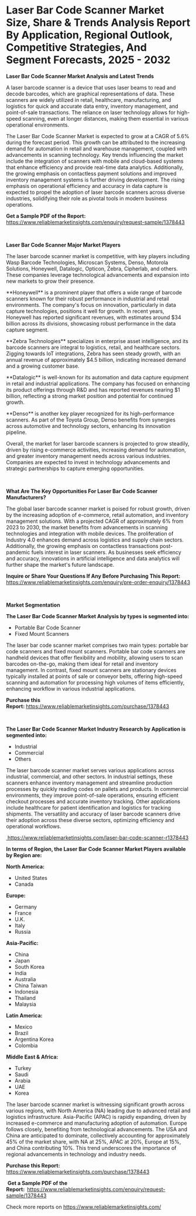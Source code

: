 <p><h1>Laser Bar Code Scanner Market Size, Share & Trends Analysis Report By Application, Regional Outlook, Competitive Strategies, And Segment Forecasts, 2025 - 2032</h1></p><p><strong>Laser Bar Code Scanner Market Analysis and Latest Trends</strong></p>
<p><p>A laser barcode scanner is a device that uses laser beams to read and decode barcodes, which are graphical representations of data. These scanners are widely utilized in retail, healthcare, manufacturing, and logistics for quick and accurate data entry, inventory management, and point-of-sale transactions. The reliance on laser technology allows for high-speed scanning, even at longer distances, making them essential in various operational environments.</p><p>The Laser Bar Code Scanner Market is expected to grow at a CAGR of 5.6% during the forecast period. This growth can be attributed to the increasing demand for automation in retail and warehouse management, coupled with advancements in scanning technology. Key trends influencing the market include the integration of scanners with mobile and cloud-based systems that enhance efficiency and provide real-time data analytics. Additionally, the growing emphasis on contactless payment solutions and improved inventory management systems is further driving development. The rising emphasis on operational efficiency and accuracy in data capture is expected to propel the adoption of laser barcode scanners across diverse industries, solidifying their role as pivotal tools in modern business operations.</p></p>
<p><strong>Get a Sample PDF of the Report:&nbsp;</strong> <a href="https://www.reliablemarketinsights.com/enquiry/request-sample/1378443?utm_campaign=2951&utm_medium=2&utm_source=Github&utm_content=ia&utm_term=08042025&utm_id=laser-bar-code-scanner">https://www.reliablemarketinsights.com/enquiry/request-sample/1378443</a></p>
<p>&nbsp;</p>
<p><strong>Laser Bar Code Scanner Major Market Players</strong></p>
<p><p>The laser barcode scanner market is competitive, with key players including Wasp Barcode Technologies, Microscan Systems, Denso, Motorola Solutions, Honeywell, Datalogic, Opticon, Zebra, Cipherlab, and others. These companies leverage technological advancements and expansion into new markets to grow their presence.</p><p>**Honeywell** is a prominent player that offers a wide range of barcode scanners known for their robust performance in industrial and retail environments. The company's focus on innovation, particularly in data capture technologies, positions it well for growth. In recent years, Honeywell has reported significant revenues, with estimates around $34 billion across its divisions, showcasing robust performance in the data capture segment.</p><p>**Zebra Technologies** specializes in enterprise asset intelligence, and its barcode scanners are integral to logistics, retail, and healthcare sectors. Zigging towards IoT integrations, Zebra has seen steady growth, with an annual revenue of approximately $4.5 billion, indicating increased demand and a growing customer base.</p><p>**Datalogic** is well-known for its automation and data capture equipment in retail and industrial applications. The company has focused on enhancing its product offerings through R&D and has reported revenues nearing $1 billion, reflecting a strong market position and potential for continued growth.</p><p>**Denso** is another key player recognized for its high-performance scanners. As part of the Toyota Group, Denso benefits from synergies across automotive and technology sectors, enhancing its innovation pipeline.</p><p>Overall, the market for laser barcode scanners is projected to grow steadily, driven by rising e-commerce activities, increasing demand for automation, and greater inventory management needs across various industries. Companies are expected to invest in technology advancements and strategic partnerships to capture emerging opportunities.</p></p>
<p>&nbsp;</p>
<p><strong>What Are The Key Opportunities For Laser Bar Code Scanner Manufacturers?</strong></p>
<p><p>The global laser barcode scanner market is poised for robust growth, driven by the increasing adoption of e-commerce, retail automation, and inventory management solutions. With a projected CAGR of approximately 6% from 2023 to 2030, the market benefits from advancements in scanning technologies and integration with mobile devices. The proliferation of Industry 4.0 enhances demand across logistics and supply chain sectors. Additionally, the growing emphasis on contactless transactions post-pandemic fuels interest in laser scanners. As businesses seek efficiency and accuracy, innovations in artificial intelligence and data analytics will further shape the market's future landscape.</p></p>
<p><strong>Inquire or Share Your Questions If Any Before Purchasing This Report:</strong> <a href="https://www.reliablemarketinsights.com/enquiry/pre-order-enquiry/1378443?utm_campaign=2951&utm_medium=2&utm_source=Github&utm_content=ia&utm_term=08042025&utm_id=laser-bar-code-scanner">https://www.reliablemarketinsights.com/enquiry/pre-order-enquiry/1378443</a></p>
<p>&nbsp;</p>
<p><strong>Market Segmentation</strong></p>
<p><strong>The Laser Bar Code Scanner Market Analysis by types is segmented into:</strong></p>
<p><ul><li>Portable Bar Code Scanner</li><li>Fixed Mount Scanners</li></ul></p>
<p><p>The laser bar code scanner market comprises two main types: portable bar code scanners and fixed mount scanners. Portable bar code scanners are handheld devices that offer flexibility and mobility, allowing users to scan barcodes on-the-go, making them ideal for retail and inventory management. In contrast, fixed mount scanners are stationary devices typically installed at points of sale or conveyor belts, offering high-speed scanning and automation for processing high volumes of items efficiently, enhancing workflow in various industrial applications.</p></p>
<p><strong>Purchase this Report:&nbsp;</strong><a href="https://www.reliablemarketinsights.com/purchase/1378443?utm_campaign=2951&utm_medium=2&utm_source=Github&utm_content=ia&utm_term=08042025&utm_id=laser-bar-code-scanner">https://www.reliablemarketinsights.com/purchase/1378443</a></p>
<p>&nbsp;</p>
<p><strong>The Laser Bar Code Scanner Market Industry Research by Application is segmented into:</strong></p>
<p><ul><li>Industrial</li><li>Commercial</li><li>Others</li></ul></p>
<p><p>The laser barcode scanner market serves various applications across industrial, commercial, and other sectors. In industrial settings, these scanners enhance inventory management and streamline production processes by quickly reading codes on pallets and products. In commercial environments, they improve point-of-sale operations, ensuring efficient checkout processes and accurate inventory tracking. Other applications include healthcare for patient identification and logistics for tracking shipments. The versatility and accuracy of laser barcode scanners drive their adoption across these diverse sectors, optimizing efficiency and operational workflows.</p></p>
<p><a href="https://www.reliablemarketinsights.com/laser-bar-code-scanner-r1378443?utm_campaign=2951&utm_medium=2&utm_source=Github&utm_content=ia&utm_term=08042025&utm_id=laser-bar-code-scanner">&nbsp;https://www.reliablemarketinsights.com/laser-bar-code-scanner-r1378443</a></p>
<p><strong>In terms of Region, the Laser Bar Code Scanner Market Players available by Region are:</strong></p>
<p>
    <p> <strong> North America: </strong>
        <ul>
            <li>United States</li>
            <li>Canada</li>
        </ul>
        </p> 
    <p> <strong> Europe: </strong>
        <ul>
            <li>Germany</li>
            <li>France</li>
            <li>U.K.</li>
            <li>Italy</li>
            <li>Russia</li>
        </ul>
        </p> 
    <p> <strong> Asia-Pacific: </strong>
        <ul>
            <li>China</li>
            <li>Japan</li>
            <li>South Korea</li>
            <li>India</li>
            <li>Australia</li>
            <li>China Taiwan</li>
            <li>Indonesia</li>
            <li>Thailand</li>
            <li>Malaysia</li>
        </ul>
        </p> 
    <p> <strong> Latin America: </strong>
        <ul>
            <li>Mexico</li>
            <li>Brazil</li>
            <li>Argentina Korea</li>
            <li>Colombia</li>
        </ul>
        </p> 
    <p> <strong> Middle East & Africa: </strong>
        <ul>
            <li>Turkey</li>
            <li>Saudi</li>
            <li>Arabia</li>
            <li>UAE</li>
            <li>Korea</li>
        </ul>
    </p>
    </p>
<p><p>The laser barcode scanner market is witnessing significant growth across various regions, with North America (NA) leading due to advanced retail and logistics infrastructure. Asia-Pacific (APAC) is rapidly expanding, driven by increased e-commerce and manufacturing adoption of automation. Europe follows closely, benefiting from technological advancements. The USA and China are anticipated to dominate, collectively accounting for approximately 45% of the market share, with NA at 25%, APAC at 20%, Europe at 15%, and China contributing 10%. This trend underscores the importance of regional advancements in technology and industry needs.</p></p>
<p><strong>Purchase this Report: </strong><a href="https://www.reliablemarketinsights.com/purchase/1378443?utm_campaign=2951&utm_medium=2&utm_source=Github&utm_content=ia&utm_term=08042025&utm_id=laser-bar-code-scanner">https://www.reliablemarketinsights.com/purchase/1378443</a></p>
<p>&nbsp;<strong>Get a Sample PDF of the Report:&nbsp;&nbsp;</strong><a href="https://www.reliablemarketinsights.com/enquiry/request-sample/1378443?utm_campaign=2951&utm_medium=2&utm_source=Github&utm_content=ia&utm_term=08042025&utm_id=laser-bar-code-scanner">https://www.reliablemarketinsights.com/enquiry/request-sample/1378443</a></p>
<p><strong></strong></p>
<p>Check more reports on <a href="https://www.reliablemarketinsights.com/?utm_campaign=2951&utm_medium=2&utm_source=Github&utm_content=ia&utm_term=08042025&utm_id=laser-bar-code-scanner">https://www.reliablemarketinsights.com/</a></p>